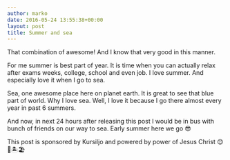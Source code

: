 ```yaml
---
author: marko
date: 2016-05-24 13:55:38+00:00
layout: post
title: Summer and sea
---
```

That combination of awesome! And I know that very good in this manner.

For me summer is best part of year. It is time when you can actually relax after exams weeks, college, school and even job. I love summer. And especially love it when I go to sea.

Sea, one awesome place here on planet earth. It is great to see that blue part of world. Why I love sea. Well, I love it because I go there almost every year in past 6 summers.

And now, in next 24 hours after releasing this post I would be in bus with bunch of friends on our way to sea. Early summer here we go 😎

This post is sponsored by Kursiljo and powered by power of Jesus Christ 😊
🌅🏝🏖